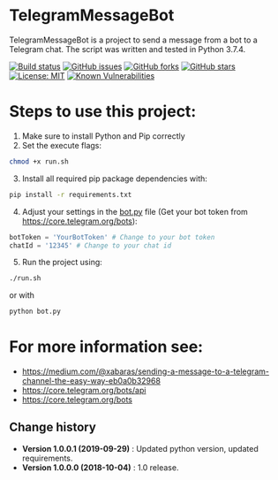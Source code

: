 TelegramMessageBot
====================================

TelegramMessageBot is a project to send a message from a bot to a Telegram chat. The script was written and tested in Python 3.7.4.

[![Build status](https://ci.appveyor.com/api/projects/status/aguev1q9qr3en4dd?svg=true)](https://ci.appveyor.com/project/SeppPenner/telegrammessagebot)
[![GitHub issues](https://img.shields.io/github/issues/SeppPenner/TelegramMessageBot.svg)](https://github.com/SeppPenner/TelegramMessageBot/issues)
[![GitHub forks](https://img.shields.io/github/forks/SeppPenner/TelegramMessageBot.svg)](https://github.com/SeppPenner/TelegramMessageBot/network)
[![GitHub stars](https://img.shields.io/github/stars/SeppPenner/TelegramMessageBot.svg)](https://github.com/SeppPenner/TelegramMessageBot/stargazers)
[![License: MIT](https://img.shields.io/badge/License-MIT-blue.svg)](https://raw.githubusercontent.com/SeppPenner/TelegramMessageBot/master/License.txt)
[![Known Vulnerabilities](https://snyk.io/test/github/SeppPenner/TelegramMessageBot/badge.svg)](https://snyk.io/test/github/SeppPenner/TelegramMessageBot)

# Steps to use this project:
1. Make sure to install Python and Pip correctly
2. Set the execute flags:

```bash
chmod +x run.sh
```

3. Install all required pip package dependencies with:

```bash
pip install -r requirements.txt
```

4. Adjust your settings in the [bot.py](https://github.com/SeppPenner/TelegramMessageBot/blob/master/bot.py) file (Get your bot token from https://core.telegram.org/bots):

```python
botToken = 'YourBotToken' # Change to your bot token
chatId = '12345' # Change to your chat id
```

5. Run the project using:
```bash
./run.sh
```

or with

```bash
python bot.py
```

# For more information see:
* https://medium.com/@xabaras/sending-a-message-to-a-telegram-channel-the-easy-way-eb0a0b32968
* https://core.telegram.org/bots/api
* https://core.telegram.org/bots

Change history
--------------

* **Version 1.0.0.1 (2019-09-29)** : Updated python version, updated requirements.
* **Version 1.0.0.0 (2018-10-04)** : 1.0 release.
